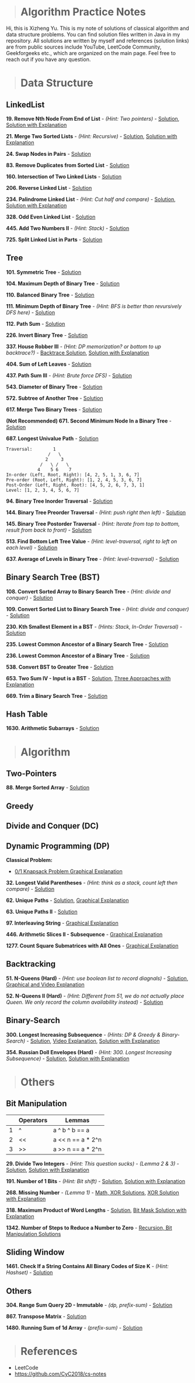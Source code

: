 > # Algorithm Practice Notes

Hi, this is Xizheng Yu. This is my note of solutions of classical algorithm and data structure problems. You can find solution files written in Java in my repository. All solutions are written by myself and references (solution links) are from public sources include YouTube, LeetCode Community, Geekforgeeks etc., which are organized on the main page. Feel free to reach out if you have any question.

> # Data Structure

## LinkedList

**19. Remove Nth Node From End of List** - *(Hint: Two pointers)* -
[Solution](./data-structures/linked-list/19.java),
[Solution with Explanation](https://leetcode.com/problems/remove-nth-node-from-end-of-list/discuss/8804/Simple-Java-solution-in-one-pass)

**21. Merge Two Sorted Lists** - *(Hint: Recursive)* -
[Solution](./data-structures/linked-list/21.java),
[Solution with Explanation](https://leetcode.com/problems/merge-two-sorted-lists/discuss/1405588/100-or-Java-or-Clear-Code-%2B-Explanation)

**24. Swap Nodes in Pairs** -
[Solution](./data-structures/linked-list/24.java)

**83. Remove Duplicates from Sorted List** -
[Solution](./data-structures/linked-list/83.java)

**160. Intersection of Two Linked Lists** -
[Solution](./data-structures/linked-list/160.java)

**206. Reverse Linked List** -
[Solution](./data-structures/linked-list/206.java)

**234. Palindrome Linked List** - *(Hint: Cut half and compare)* -
[Solution](./data-structures/linked-list/234.java),
[Solution with Explanation](https://leetcode.com/problems/palindrome-linked-list/discuss/64501/Java-easy-to-understand)

**328. Odd Even Linked List** -
[Solution](./data-structures/linked-list/328.java)

**445. Add Two Numbers II** - *(Hint: Stack)* -
[Solution](./data-structures/linked-list/445.java)

**725. Split Linked List in Parts** -
[Solution](./data-structures/linked-list/725.java)

## Tree

**101. Symmetric Tree** -
[Solution](./data-structures/tree/101.java)

**104. Maximum Depth of Binary Tree** -
[Solution](./data-structures/tree/104.java)

**110. Balanced Binary Tree** -
[Solution](./data-structures/tree/110.java)

**111. Minimum Depth of Binary Tree** - *(Hint: BFS is better than revursively DFS here)* -
[Solution](./data-structures/tree/111.java)

**112. Path Sum** -
[Solution](./data-structures/tree/112.java)

**226. Invert Binary Tree** -
[Solution](./data-structures/tree/226.java)

**337. House Robber III** - *(Hint: DP memorization? or bottom to up backtrace?)* -
[Backtrace Solution](./data-structures/tree/337.java), 
[Solution with Explanation](https://leetcode.com/problems/house-robber-iii/discuss/79330/Step-by-step-tackling-of-the-problem)

**404. Sum of Left Leaves** -
[Solution](./data-structures/tree/404.java)

**437. Path Sum III** - *(Hint: Brute force DFS)* -
[Solution](./data-structures/tree/437.java)

**543. Diameter of Binary Tree** -
[Solution](./data-structures/tree/543.java)

**572. Subtree of Another Tree** -
[Solution](./data-structures/tree/572.java)

**617. Merge Two Binary Trees** -
[Solution](./data-structures/tree/617.java)

**(Not Recommended) 671. Second Minimum Node In a Binary Tree** -
[Solution](./data-structures/tree/671.java)

**687. Longest Univalue Path** -
[Solution](./data-structures/tree/687.java)

```
Traversal:        1           
                /   \
               2     3       
             /   \ /   \     
            4    5 6    7    
In-order (Left, Root, Right): [4, 2, 5, 1, 3, 6, 7]
Pre-order (Root, Left, Right): [1, 2, 4, 5, 3, 6, 7]
Post-Order (Left, Right, Root): [4, 5, 2, 6, 7, 3, 1]
Level: [1, 2, 3, 4, 5, 6, 7]
```

**94. Binary Tree Inorder Traversal** -
[Solution](./data-structures/tree/94.java)

**144. Binary Tree Preorder Traversal** - *(Hint: push right then left)* -
[Solution](./data-structures/tree/144.java)

**145. Binary Tree Postorder Traversal** - *(Hint: Iterate from top to bottom, result from back to front)* -
[Solution](./data-structures/tree/145.java)

**513. Find Bottom Left Tree Value** - *(Hint: level-traversal, right to left on each level)* -
[Solution](./data-structures/tree/513.java)

**637. Average of Levels in Binary Tree** - *(Hint: level-traversal)* - [Solution](./data-structures/tree/637.java)


## Binary Search Tree (BST)

**108. Convert Sorted Array to Binary Search Tree** - *(Hint: divide and conquer)* - [Solution](./data-structures/bst/108.java)

**109. Convert Sorted List to Binary Search Tree** - *(Hint: divide and conquer)* - [Solution](./data-structures/bst/109.java)

**230. Kth Smallest Element in a BST** - *(Hints: Stack, In-Order Traversal)* -
[Solution](./data-structures/bst/230.java)

**235. Lowest Common Ancestor of a Binary Search Tree** -
[Solution](./data-structures/bst/235.java)

**236. Lowest Common Ancestor of a Binary Tree** - 
[Solution](./data-structures/bst/236.java)

**538. Convert BST to Greater Tree** -
[Solution](./data-structures/bst/538.java)

**653. Two Sum IV - Input is a BST** -
[Solution](./data-structures/bst/653.java),
[Three Approaches with Explanation](https://leetcode.com/problems/two-sum-iv-input-is-a-bst/discuss/106059/JavaC%2B%2B-Three-simple-methods-choose-one-you-like)

**669. Trim a Binary Search Tree** -
[Solution](./data-structures/bst/669.java)

## Hash Table

**1630. Arithmetic Subarrays** -
[Solution](./data-structures/hash/1630.java)

> # Algorithm

## Two-Pointers

**88. Merge Sorted Array** -
[Solution](./algorithm/pointers/88.java)

## Greedy

## Divide and Conquer (DC)

## Dynamic Programming (DP)

**Classical Problem:**

- [0/1 Knapsack Problem Graphical Explanation](https://leetcode.com/discuss/study-guide/1152328/01-Knapsack-Problem-and-Dynamic-Programming)

**32. Longest Valid Parentheses** - *(Hint: think as a stack, count left then compare)* -
[Solution](./algorithm/dp/32.java)

**62. Unique Paths** -
[Solution](./algorithm/dp/62.java),
[Graphical Explanation](https://leetcode.com/problems/unique-paths/discuss/405983/Easy-understand-Java-Solutions-with-Explanations-(DP-Top-down-Bottom-up-Linear-Space))

**63. Unique Paths II** -
[Solution](./algorithm/dp/63.java)

**97. Interleaving String** -
[Graphical Explanation](https://leetcode.com/problems/interleaving-string/discuss/1468511/Simple-Explanation-for-Bottom-up-Approach-with-diagrams)

**446. Arithmetic Slices II - Subsequence** -
[Graphical Explanation](https://leetcode.com/problems/arithmetic-slices-ii-subsequence/discuss/1455658/C%2B%2BJavaPython-DP-with-Picture-explained-Clean-and-Concisev)

**1277. Count Square Submatrices with All Ones** -
[Graphical Explanation](https://leetcode.com/problems/count-square-submatrices-with-all-ones/discuss/643429/Python-DP-Solution-%2B-Thinking-Process-Diagrams-(O(mn)-runtime-O(1)-space))

## Backtracking

**51. N-Queens (Hard)** - *(Hint: use boolean list to record diagnals)* - [Solution](./algorithm/backtracking/51.java), [Graphical and Video Explanation](http://zxi.mytechroad.com/blog/searching/leetcode-51-n-queens/)

**52. N-Queens II (Hard)** - *(Hint: Different from 51, we do not actually place Queen. We only record the column availability instead)* -
[Solution](./algorithm/backtracking/52.java)

## Binary-Search

**300. Longest Increasing Subsequence** - *(Hints: DP & Greedy & Binary-Search)* -
[Solution](./algorithm/binary-search/300.java),
[Video Explanation](https://www.youtube.com/watch?v=l2rCz7skAlk),
[Solution with Explanation](https://leetcode.com/problems/longest-increasing-subsequence/discuss/74824/JavaPython-Binary-search-O(nlogn)-time-with-explanation)

**354. Russian Doll Envelopes (Hard)** - *(Hint: 300. Longest Increasing Subsequence)* -
[Solution](./algorithm/binary-search/354.java),
[Solution with Explanation](https://leetcode.com/problems/russian-doll-envelopes/discuss/82763/Java-NLogN-Solution-with-Explanation)

> # Others

## Bit Manipulation

|  | Operators | Lemmas
| --- | --- | --- 
| 1 | ^ | a ^ b ^ b == a
| 2 | << | a << n == a * 2^n
| 3 | >> | a >> n == a * 2^n

**29. Divide Two Integers** - *(Hint: This question sucks)* -
*(Lemma 2 & 3)* -
[Solution](./others/bit/29.java),
[Solution with Explanation](https://leetcode.com/problems/divide-two-integers/discuss/1327339/Java-or-0ms-or-100-faster-or-Obeys-all-conditions)

**191. Number of 1 Bits** - *(Hint: Bit shift)* -
[Solution](./others/bit/191.java),
[Solution with Explanation](https://leetcode.com/problems/number-of-1-bits/discuss/55099/Simple-Java-Solution-Bit-Shifting)

**268. Missing Number** - *(Lemma 1)* -
[Math, XOR Solutions](./others/bit/268.java),
[XOR Solution with Explanation](https://leetcode.com/problems/missing-number/discuss/69791/4-Line-Simple-Java-Bit-Manipulate-Solution-with-Explaination)

**318. Maximum Product of Word Lengths** - 
[Solution](./others/bit/318.java),
[Bit Mask Solution with Explanation](https://leetcode.com/problems/maximum-product-of-word-lengths/discuss/1212054/Java-beats-100-with-Explanation)

**1342. Number of Steps to Reduce a Number to Zero** -
[Recursion, Bit Manipulation Solutions](./others/bit/1342.java)

## Sliding Window

**1461. Check If a String Contains All Binary Codes of Size K** - *(Hint: Hashset)* - [Solution](./others/sliding-window/1461.java)

## Others

**304. Range Sum Query 2D - Immutable** - *(dp, prefix-sum)* -
[Solution](./others/others/304.java)

**867. Transpose Matrix** -
[Solution](./others/others/867.java)

**1480. Running Sum of 1d Array** - *(prefix-sum)* -
[Solution](./others/others/1480.java)

> # References

- LeetCode
- https://github.com/CyC2018/cs-notes
